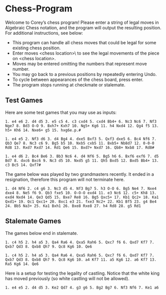 # Chess-Program

Welcome to Corey’s chess program! Please enter a string of legal moves in Algebraic Chess notation,
and the program will output the resulting position. For additional instructions, see below:

- This program can handle all chess moves that could be legal for some existing chess position.
- Enter moves \<chess location>\ to see the legal movements of the piece on \<chess location>\.
- Moves may be entered omitting the numbers that represent move number.
- You may go back to a previous positions by repeatedly entering Undo.
- To cycle between appearances of the chess board, press enter.
- The program stops running at checkmate or stalemate.

## Test Games
Here are some test games that you may use as inputs:


```
1. e4 e6 2. d4 d5 3. e5 c5 4. c3 cxd4 5. cxd4 Bb4+ 6. Nc3 Nc6 7. Nf3 Nge7 8. Bd3 O-O 9. Bxh7+ Kxh7 10. Ng5+ Kg6 11. h4 Nxd4 12. Qg4 f5 13. h5+ Kh6 14. Nxe6+ g5 15. hxg6e.p.#
```

```
1. e4 e5 2. Nf3 d6 3. d4 Bg4 4. dxe5 Bxf3 5. Qxf3 dxe5 6. Bc4 Nf6 7. Qb3 Qe7 8. Nc3 c6 9. Bg5 b5 10. Nxb5 cxb5 11. Bxb5+ Nb8d7 12. 0-0-0 Rd8 13. Rxd7 Rxd7 14. Rd1 Qe6 15. Bxd7+ Nxd7 16. Qb8+ Nxb8 17. Rd8#
```

```
1. e4 d6 2. Bc4 Be6 3. Bb3 Nc6 4. d4 Nf6 5. Bg5 h6 6. Bxf6 exf6 7. d5 Bd7 8. dxc6 Bxc6 9. Nc3 d5 10. Nxd5 g5 11. Qh5 Bxd5 12. Bxd5 Bb4+ 13. c3 Bc5 14. Qxf7#
```

The game below was played by two grandmasters recently. It ended in a resignation, therefore this program will not terminate here.

```
1. d4 Nf6 2. c4 g6 3. Nc3 d5 4. Nf3 Bg7 5. h3 O-O 6. Bg5 Ne4 7. Nxe4 dxe4 8. Ne5 f6 9. Qb3 fxe5 10. O-O-O exd4 11. e3 Nc6 12. c5+ Kh8 13. exd4 Nxd4 14. Qe3 Qd5 15. Bxe7 Re8 16. Bg5 Qxc5+ 17. Kb1 Qc2+ 18. Ka1 Qxd1+ 19. Qc1 Qxc1+ 20. Bxc1 e3 21. fxe3 Nc2+ 22. Kb1 Bf5 23. g4 Be4 24. Bb5 Na3+ 25. Ka1 Bxh1 26. Bxe8 Rxe8 27. h4 Rd8 28. g5 Rd1
```

## Stalemate Games

The games below end in stalemate. 

```
1. c4 h5 2. h4 a5 3. Qa4 Ra6 4. Qxa5 Rah6 5. Qxc7 f6 6. Qxd7 Kf7 7. Qxb7 Qd3 8. Qxb8 Qh7 9. Qc8 Kg6 10. Qe6
```

```
1. c4 h5 2. h4 a5 3. Qa4 Ra6 4. Qxa5 Rah6 5. Qxc7 f6 6. Qxd7 Kf7 7. Qxb7 Qd3 8. Qxb8 Qh7 9. Qc8 Kg6 10. a4 Kf7 11. a5 Kg6 12. a6 Kf7 13. Ra5 Kg6 14. Qe6
```
Here is a setup for testing the legality of castling. Notice that the white king has moved previously (so white castling will not be allowed).

```
1. e4 e5 2. d4 d5 3. Ke2 Qd7 4. g3 g6 5. Bg2 Bg7 6. Nf3 Nf6 7. Ke1 a6
```
